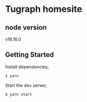 # Tugraph homesite

## node version 

v16.16.0

## Getting Started

Install dependencies,

```bash
$ yarn
```

Start the dev server,

```bash
$ yarn start
```
